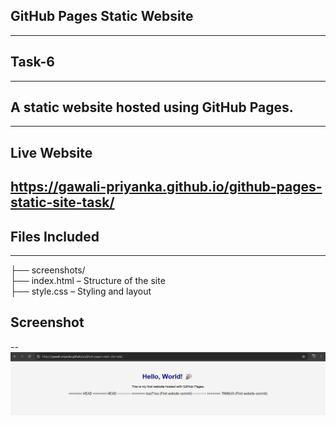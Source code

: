 ## GitHub Pages Static Website
---
## Task-6
---
## A static website hosted using GitHub Pages.
---
## Live Website
https://gawali-priyanka.github.io/github-pages-static-site-task/
---
## Files Included
---
├── screenshots/ <br>
├── index.html – Structure of the site <br>
├── style.css – Styling and layout <br>

## Screenshot
--
![Branches](https://github.com/gawali-priyanka/github-pages-static-site-task/blob/main/screenshots/output.png.png?raw=true)

